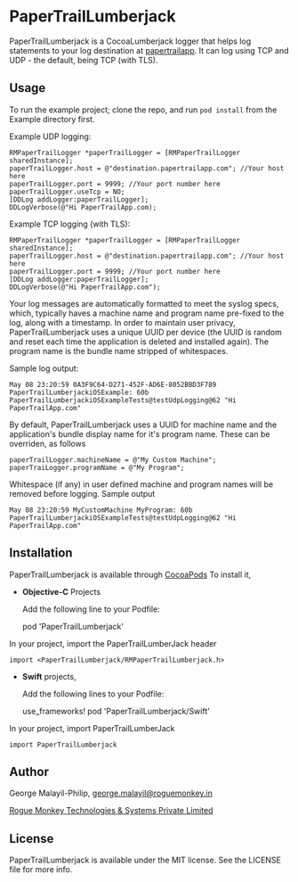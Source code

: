 # PaperTrailLumberjack
PaperTrailLumberjack is a CocoaLumberjack logger that helps log statements to your log destination at [papertrailapp](http://papertrailapp.com).
It can log using TCP and UDP - the default, being TCP (with TLS).

## Usage

To run the example project; clone the repo, and run `pod install` from the Example directory first.

Example UDP logging:

    RMPaperTrailLogger *paperTrailLogger = [RMPaperTrailLogger sharedInstance];
    paperTrailLogger.host = @"destination.papertrailapp.com"; //Your host here
    paperTrailLogger.port = 9999; //Your port number here    
    paperTrailLogger.useTcp = NO;
    [DDLog addLogger:paperTrailLogger];
    DDLogVerbose(@"Hi PaperTrailApp.com);

Example TCP logging (with TLS):

    RMPaperTrailLogger *paperTrailLogger = [RMPaperTrailLogger sharedInstance];
    paperTrailLogger.host = @"destination.papertrailapp.com"; //Your host here
    paperTrailLogger.port = 9999; //Your port number here    
    [DDLog addLogger:paperTrailLogger];
    DDLogVerbose(@"Hi PaperTrailApp.com");

Your log messages are automatically formatted to meet the syslog specs, which, typically haves a machine name and program name pre-fixed to the log, along with a timestamp. In order to maintain user privacy, PaperTrailLumberjack uses a unique UUID per device (the UUID is random and reset each time the application is deleted and installed again). The program name is the bundle name stripped of whitespaces.

Sample log output:

    May 08 23:20:59 0A3F9C64-D271-452F-AD6E-8052BBD3F789 PaperTrailLumberjackiOSExample: 60b PaperTrailLumberjackiOSExampleTests@testUdpLogging@62 "Hi PaperTrailApp.com"

By default, PaperTrailLumberjack uses a UUID for machine name and the application's bundle display name for it's program name. These can be overriden, as follows

    paperTrailLogger.machineName = @"My Custom Machine";
    paperTraiLogger.programName = @"My Program";

Whitespace (if any) in user defined machine and program names will be removed before logging. Sample output

    May 08 23:20:59 MyCustomMachine MyProgram: 60b PaperTrailLumberjackiOSExampleTests@testUdpLogging@62 "Hi PaperTrailApp.com"

## Installation

PaperTrailLumberjack is available through [CocoaPods](http://cocoapods.org) 
To install it,

+ **Objective-C** Projects
   
    Add the following line to your Podfile:

    pod 'PaperTrailLumberjack'


In your project, import the PaperTrailLumberJack header

    import <PaperTrailLumberjack/RMPaperTrailLumberjack.h>


+ **Swift** projects, 

    Add the following lines to your Podfile:

    use_frameworks!
    pod 'PaperTrailLumberjack/Swift'

In your project, import PaperTrailLumberJack
   
    import PaperTrailLumberjack

## Author

George Malayil-Philip, [george.malayil@roguemonkey.in](mailto:george.malayil@roguemonkey.in)

[Rogue Monkey Technologies & Systems Private Limited](http://www.roguemonkey.in)

## License

PaperTrailLumberjack is available under the MIT license. See the LICENSE file for more info.

